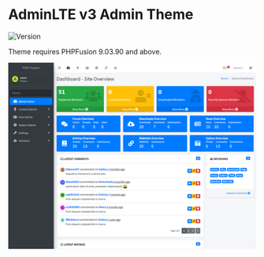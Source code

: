# AdminLTE v3 Admin Theme

![Version](https://img.shields.io/badge/Version-1.0.1-blue.svg)

Theme requires PHPFusion 9.03.90 and above.

![Preview](screenshot.png)

